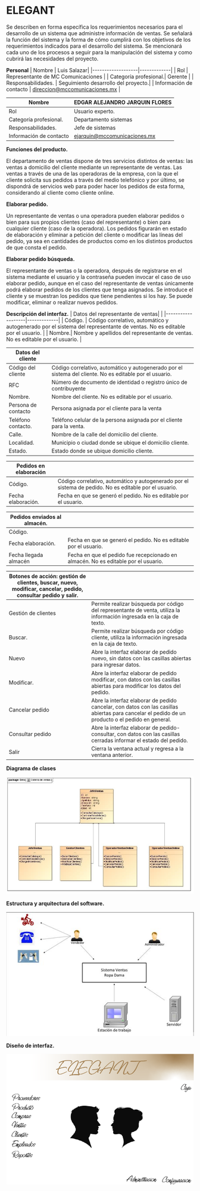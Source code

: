 #  ELEGANT
Se describen en forma específica los requerimientos necesarios para el desarrollo de un sistema que administre información de ventas. Se señalará la función del sistema y la forma de cómo cumplirá con los objetivos de los requerimientos indicados para el desarrollo del sistema. Se mencionará cada uno de los procesos a seguir para la manipulación del sistema y como cubrirá las necesidades del proyecto.

**Personal**
| Nombre             | Luis Salazar| 
|-------------------|-------------|
| Rol  | Representante de MC Comunicaciones |
| Categoría profesional.| Gerente      | 
| Responsabilidades. | Seguimiento desarrollo del proyecto.| 
| Información de contacto      | direccion@mccomunicaciones.mx  | 

| Nombre             |EDGAR ALEJANDRO JARQUIN FLORES| 
|-------------------|-------------|
| Rol  | Usuario experto. |
| Categoría profesional.| Departamento sistemas      | 
| Responsabilidades. | Jefe de sistemas| 
| Información de contacto      | ejarquin@mccomunicaciones.mx| 


**Funciones del producto.**

El departamento de ventas dispone de tres servicios distintos de ventas: las ventas a domicilio del cliente mediante un representante de ventas. Las ventas a través de una de las operadoras de la empresa, con la que el cliente solicita sus pedidos a través del medio telefónico y por último, se dispondrá de servicios web para poder hacer los pedidos de esta forma, considerando al cliente como cliente online.

**Elaborar pedido.**

Un representante de ventas o una operadora pueden elaborar pedidos o bien para sus propios clientes (caso del representante) o bien para cualquier cliente (caso de la operadora). Los pedidos figurarán en estado de elaboración y eliminar a petición del cliente o modificar las líneas del pedido, ya sea en cantidades de productos como en los distintos productos de que consta el pedido.

**Elaborar pedido búsqueda.**

El representante de ventas o la operadora, después de registrarse en el sistema mediante el usuario y la contraseña pueden invocar el caso de uso elaborar pedido, aunque en el caso del representante de ventas únicamente podrá elaborar pedidos de los clientes que tenga asignados. Se introduce el cliente y se muestran los pedidos que tiene pendientes si los hay. Se puede modificar, eliminar o realizar nuevos pedidos.

**Descripción del interfaz.**
| Datos del representante de ventas| | 
|-------------------|-------------|
| Código. | Código correlativo, automático y autogenerado por el sistema del representante de ventas. No es editable por el usuario. |
| Nombre.| Nombre y apellidos del representante de ventas. No es editable por el usuario. | 

| Datos del cliente| | 
|-------------------|-------------|
| Código del cliente | Código correlativo, automático y autogenerado por el sistema del cliente. No es editable por el usuario.| 
|RFC | Número de documento de identidad o registro único de contribuyente |
|Nombre.|Nombre del cliente. No es editable por el usuario.|
|Persona de contacto|Persona asignada por el cliente para la venta|
|Teléfono contacto.|Teléfono celular de la persona asignada por el cliente para la venta.|
|Calle.|Nombre de la calle del domicilio del cliente.|
|Localidad.|Municipio o ciudad donde se ubique el domicilio cliente.|
|Estado.|Estado donde se ubique domicilio cliente.|

|Pedidos en elaboración||
|-------------------|-------------|
|Código.|Código correlativo, automático y autogenerado por el sistema de pedido. No es editable por el usuario.|
|Fecha elaboración.|Fecha en que se generó el pedido. No es editable por el usuario.|

|Pedidos enviados al almacén.||
|-------------------|-------------|
|Código.||Código correlativo, automático y autogenerado por el sistema de pedido. No es editable por el usuario.|
|Fecha elaboración.|Fecha en que se generó el pedido. No es editable por el usuario.|
|Fecha llegada almacén|Fecha en que el pedido fue recepcionado en almacén. No es editable por el usuario.|

|Botones de acción: gestión de clientes, buscar, nuevo, modificar, cancelar, pedido, consultar pedido y salir.||
|-------------------|-------------|
|Gestión de clientes|Permite realizar búsqueda por código del representante de venta, utiliza la información ingresada en la caja de texto.|
|Buscar.|Permite realizar búsqueda por código cliente, utiliza la información ingresada en la caja de texto.
|Nuevo|Abre la interfaz elaborar de pedido nuevo, sin datos con las casillas abiertas para ingresar datos.|
|Modificar.|Abre la interfaz elaborar de pedido modificar, con datos con las casillas abiertas para modificar los datos del pedido.|
|Cancelar pedido|Abre la interfaz elaborar de pedido cancelar, con datos con las casillas abiertas para cancelar el pedido de un producto o el pedido en general.|
|Consultar pedido|Abre la interfaz elaborar de pedido-consultar, con datos con las casillas cerradas informar el estado del pedido.|
|Salir|Cierra la ventana actual y regresa a la ventana anterior.|

**Diagrama de clases**

![Error de imagen](clases.jpg)

**Estructura y arquitectura del software.**

![Error de imagen](estructura.jpg)

**Diseño de interfaz.**

![Error de imagen](diseño.png)
